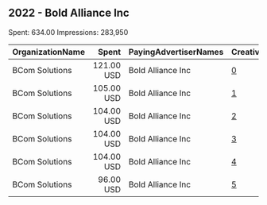 ## 2022 - Bold Alliance Inc 
Spent: 634.00
Impressions: 283,950

|OrganizationName|Spent|PayingAdvertiserNames|CreativeUrls|Impressions|Genders|AgeBrackets|CountryCodes|BillingAddresses|CandidateBallotInformation|
|:---|---:|:---|:---|---:|:---|:---|:---|:---|:---|
|BCom Solutions|121.00 USD|Bold Alliance Inc|[0](https://www.snap.com/political-ads/asset/b047a66c6d9efc6f026277288d54ac49ff65a33f924652cca502ed753ae00710?mediaType=png)|53,954||18-34|united states|"919 Central Ave,Auburn,68305,US"|Bold Alliance Inc|
|BCom Solutions|105.00 USD|Bold Alliance Inc|[1](https://www.snap.com/political-ads/asset/d6367da39a4d5215aed467383e5e8cb243da52351495f234ed9b39da48a109f0?mediaType=png)|47,064||18-34|united states|"919 Central Ave,Auburn,68305,US"|Bold Alliance Inc|
|BCom Solutions|104.00 USD|Bold Alliance Inc|[2](https://www.snap.com/political-ads/asset/188c11bd5e21b35a92fc7d3564f2277a6caa0110f2bbad9b470dbbcf72233694?mediaType=png)|46,770||18-34|united states|"919 Central Ave,Auburn,68305,US"|Bold Alliance Inc|
|BCom Solutions|104.00 USD|Bold Alliance Inc|[3](https://www.snap.com/political-ads/asset/e0f47a10f321d2699de2682d4e1112eefdebf0be0cd88cfee0264ebf9f714b9e?mediaType=png)|46,617||18-34|united states|"919 Central Ave,Auburn,68305,US"|Bold Alliance Inc|
|BCom Solutions|104.00 USD|Bold Alliance Inc|[4](https://www.snap.com/political-ads/asset/e6328771ae2cf003ac2f4e38f0379968740aa05653cb14b2599adfea2b22dff6?mediaType=png)|46,524||18-34|united states|"919 Central Ave,Auburn,68305,US"|Bold Alliance Inc|
|BCom Solutions|96.00 USD|Bold Alliance Inc|[5](https://www.snap.com/political-ads/asset/b4fd39f78494d2fec98402243242a0a3c98f2324825c728a2a2971d328d6b52f?mediaType=png)|43,021||18-34|united states|"919 Central Ave,Auburn,68305,US"|Bold Alliance Inc|

